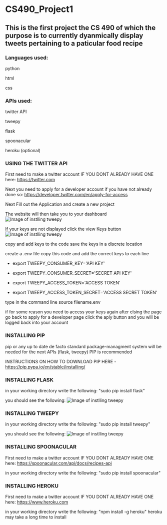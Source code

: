 # CS490_Project1
## This is the first project the CS 490 of which the purpose is to currently dyanmically display tweets pertaining to a paticular food recipe


### Languages used:
python

html

css


### APIs used:
twitter API

tweepy

flask

spoonacular

heroku (optional)


### USING THE TWITTER API

First need to make a twitter account IF YOU DONT ALREADY HAVE ONE here:
https://twitter.com

Next you need to apply for a developer account if you have not already done so:
https://developer.twitter.com/en/apply-for-access

Next Fill out the Application and create a new project

The website will then take you to your dashboard
![Image of instlling tweepy](https://github.com/gamblinflanagan/CS490_Project1/issues/3#issue-706764966)

If your keys are not displayed click the view Keys button
![Image of instlling tweepy](https://github.com/gamblinflanagan/CS490_Project1/issues/4#issue-706765206)

copy and add keys to the code save the keys in a discrete location

create a .env file copy this code and add the correct keys to each line

* export TWEEPY_CONSUMER_KEY='API KEY'

* export TWEEPY_CONSUMER_SECRET='SECRET API KEY'

* export TWEEPY_ACCESS_TOKEN='ACCESS TOKEN'

* export TWEEPY_ACCESS_TOKEN_SECRET='ACCESS SECRET TOKEN'

type in the command line source filename.env

if for some reason you need to access your keys again after clsing the page go back to apply for a developer page click the aply button and you will be logged back into your account




### INSTALLING PIP
pip or any up to date de facto standard package-managment system will be needed for the next APIs (flask, tweepy)
PIP is recommended

INSTRUCTIONS ON HOW TO DOWNLOAD PIP HERE - https://pip.pypa.io/en/stable/installing/




### INSTALLING FLASK

in your working directory write the following: "sudo pip install flask"


you should see the following:
![Image of instlling tweepy](https://github.com/gamblinflanagan/CS490_Project1/issues/1#issue-706760852)


### INSTALLING TWEEPY

in your working directory write the following: "sudo pip install tweepy"

you should see the following:
![Image of instlling tweepy](https://github.com/gamblinflanagan/CS490_Project1/issues/2#issue-706760938)


### INSTALLING SPOONACULAR

First need to make a twitter account IF YOU DONT ALREADY HAVE ONE here:
https://spoonacular.com/api/docs/recipes-api

in your working directory write the following: "sudo pip install spoonacular"


### INSTALLING HEROKU

First need to make a twitter account IF YOU DONT ALREADY HAVE ONE here:
https://www.heroku.com

in your working directory write the following: "npm install -g heroku"
heroku may take a long time to install